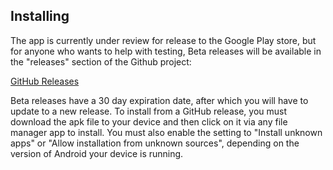## Installing

The app is currently under review for release to the Google Play store, but for anyone who wants to help with testing, Beta releases will be available in the "releases" section of the Github project:

[GitHub Releases](https://github.com/mrichards957/ArgusTVRemote/releases)

Beta releases have a 30 day expiration date, after which you will have to update to a new release. To install from a GitHub release, you must download the apk file to your device and then click on it via any file manager app to install. You must also enable the setting to "Install unknown apps" or "Allow installation from unknown sources", depending on the version of Android your device is running.
